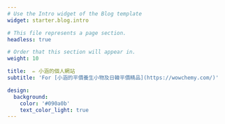 ```yaml
---
# Use the Intro widget of the Blog template
widget: starter.blog.intro

# This file represents a page section.
headless: true

# Order that this section will appear in.
weight: 10

title:  ✏️ 小涵的個人網站
subtitle: 'For [小涵的平價養生小物及日韓平價精品](https://wowchemy.com/)'

design:
  background:
    color: '#090a0b'
    text_color_light: true
---
```

